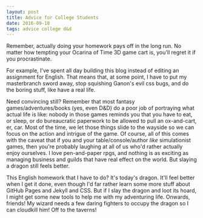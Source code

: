 ```yaml
---
layout: post
title: Advice for College Students
date: 2016-09-18
tags: advice college d&d
---
```

Remember, actually doing your homework pays off in the long run. No matter how tempting your Ocarina of Time 3D game cart is, you'll regret it if you procrastinate. 

For example, I've spent all day building this blog instead of editing an assignment for English. That means that, at some point, I have to put my masterbranch sword away, stop squishing Ganon's evil css bugs, and do the boring stuff, like have a real life.

Need convincing still? Remember that most fantasy games/adventures/books (yes, even D&D) do a poor job of portraying what actual life is like: nobody in those games reminds you that you have to eat, or sleep, or do bureaucratic paperwork to be allowed to pull an ox-and-cart, er, car. Most of the time, we let those things slide to the wayside so we can focus on the action and intrigue of the game. Of course, all of this comes with the caveat that if you and your table/console/author _like_ simulationist games, then you're probably laughing at all of us who'd rather actually enjoy ourselves. I love pen-and-paper rpgs, and nothing is as exciting as managing business and guilds that have real effect on the world. But slaying a dragon still feels better.

This English homework that I have to do? It's today's dragon. It'll feel better when I get it done, even though I'd far rather learn some more stuff about GitHub Pages and Jekyll and CSS. But if I slay the dragon and loot its hoard, I might get some new tools to help me with my adventuring life. Onwards, friends! My wizard needs a few daring fighters to occupy the dragon so I can cloudkill him! Off to the taverns!
